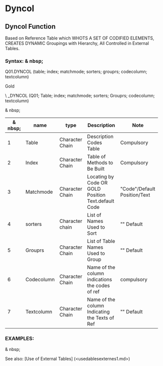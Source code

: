 # Dyncol

## Dyncol Function

Based on Reference Table which WHOTS A SET OF CODIFIED ELEMENTS, CREATES DYNAMIC Groupings with Hierarchy, All Controlled in External Tables.

### Syntax: & nbsp;

Q01.DYNCOL (table; index; matchmode; sorters; grouprs; codecolumn; textcolumn)

Gold

\ _DYNCOL (Q01; Table; index; matchmode; sorters; Grouprs; codecolumn; textcolumn)

& nbsp;

| & nbsp; | **name** | **type** | **Description** | **Note** |
| --- | --- | --- | --- | --- |
| &#49; | Table | Character Chain | Description Codes Table | Compulsory |
| &#50; | Index | Character Chain | Table of Methods to Be Built | Compulsory |
| &#51; | Matchmode | Character Chain | Locating by Code OR GOLD Position Text.default Code | "Code"/Default Position/Text |
| &#52; | sorters | Character chain | List of Names Used to Sort | "" Default |
| &#53; | Grouprs | Character Chain | List of Table Names Used to Group | "" Default |
| &#54; | Codecolumn | Character Chain | Name of the column indications the codes of ref | compulsory |
| &#55; | Textcolumn | Character Chain | Name of the column Indicating the Texts of Ref | "" Default |

### EXAMPLES:

& nbsp;

See also: [Use of External Tables] (<usedablesexternes1.md>)